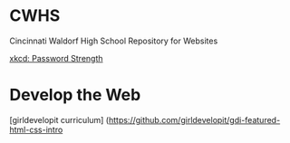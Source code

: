# CWHS
Cincinnati Waldorf High School Repository for Websites


[xkcd: Password Strength ](http://xkcd.com/936)


# Develop the Web
[girldevelopit curriculum] (https://github.com/girldevelopit/gdi-featured-html-css-intro
